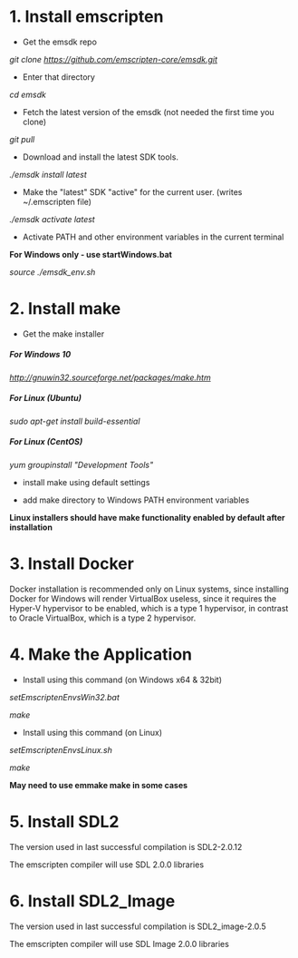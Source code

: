 # 1. Install emscripten

+ Get the emsdk repo

*git clone https://github.com/emscripten-core/emsdk.git*

+ Enter that directory

*cd emsdk*

+ Fetch the latest version of the emsdk (not needed the first time you clone)

*git pull*

+ Download and install the latest SDK tools.

*./emsdk install latest*

+ Make the "latest" SDK "active" for the current user. (writes ~/.emscripten file)

*./emsdk activate latest*

+ Activate PATH and other environment variables in the current terminal

**For Windows only - use startWindows.bat**

*source ./emsdk_env.sh*


# 2. Install make

+ Get the make installer

##### For Windows 10

*http://gnuwin32.sourceforge.net/packages/make.htm*

##### For Linux (Ubuntu)

*sudo apt-get install build-essential*

##### For Linux (CentOS)

*yum groupinstall "Development Tools"*

+ install make using default settings

+ add make directory to Windows PATH environment variables

**Linux installers should have make functionality enabled by default after installation**


# 3. Install Docker

Docker installation is recommended only on Linux systems, since installing Docker for Windows will render VirtualBox useless, since it requires the Hyper-V hypervisor to be enabled, which is a type 1 hypervisor, in contrast to Oracle VirtualBox, which is a type 2 hypervisor.

# 4. Make the Application
+ Install using this command  (on Windows x64 & 32bit)

*setEmscriptenEnvsWin32.bat*

*make*

+ Install using this command  (on Linux)

*setEmscriptenEnvsLinux.sh*

*make*

**May need to use emmake make in some cases**


# 5. Install SDL2

The version used in last successful compilation is SDL2-2.0.12

The emscripten compiler will use SDL 2.0.0 libraries


# 6. Install SDL2_Image

The version used in last successful compilation is SDL2_image-2.0.5

The emscripten compiler will use SDL Image 2.0.0 libraries
